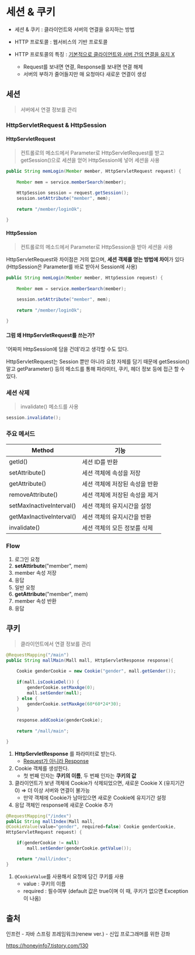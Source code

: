 # 세션 & 쿠키

- 세션 & 쿠키 : 클라이언트와 서버의 연결을 유지하는 방법

- HTTP 프로토콜 : 웹서비스의 기반 프로토콜
- HTTP 프로토콜의 특징 : <u>기본적으로 클라이언트와 서버 간의 연결을 유지 X</u>
  - Request를 보내면 연결, Response를 보내면 연결 해제
  - 서버의 부하가 줄어들지만 매 요청마다 새로운 연결이 생성



## 세션

> 서버에서 연결 정보를 관리



### HttpServletRequest & HttpSession

#### HttpServletRequest

> 컨트롤로의 메소드에서 Parameter로 HttpServletRequest를 받고 getSession()으로 세션을 얻어 HttpSession에 넣어 세션을 사용

```java
public String memLogin(Member member, HttpServletRequest request) {
    
    Member mem = service.memberSearch(member);
    
    HttpSession session = request.getSession();
    session.setAttribute("member", mem);
    
    return "/member/loginOk";

}
```



#### HttpSession

> 컨트롤로의 메소드에서 Parameter로 HttpSession을 받아 세션을 사용

HttpServletRequest와 차이점은 거의 없으며, **세션 객체를 얻는 방법에 차이**가 있다 (HttpSession은 Parameter를 바로 받아서 Session에 사용)

```java
public String memLogin(Member member, HttpSession request) {
    
    Member mem = service.memberSearch(member);
    
    session.setAttribute("member", mem);
    
    return "/member/loginOk";

}
```



#### 그럼 왜 HttpServletRequest를 쓰는가?

'어짜피 HttpSession에 담을 건데'라고 생각할 수도 있다.

HttpServletRequest는 Session 뿐만 아니라 요청 자체를 담기 때문에 getSession() 말고 getParameter() 등의 메소드를 통해 파라미터, 쿠키, 헤더 정보 등에 접근 할 수 있다.



### 세션 삭제

>  invalidate() 메소드를 사용

```java
session.invalidate();
```



### 주요 메서드

| Method                   | 기능                           |
| ------------------------ | ------------------------------ |
| getId()                  | 세션 ID를 반환                 |
| setAttribute()           | 세션 객체에 속성을 저장        |
| getAttribute()           | 세션 객체에 저장된 속성을 반환 |
| removeAttribute()        | 세션 객체에 저장된 속성을 제거 |
| setMaxInactiveInterval() | 세션 객체의 유지시간을 설정    |
| getMaxInactiveInterval() | 세션 객체의 유지시간을 반환    |
| invalidate()             | 세션 객체의 모든 정보를 삭제   |



### Flow

1. 로그인 요청
2. **setAttirbute**("member", mem)
3. member 속성 저장
4. 응답
5. 일반 요청
6. **getAttribute**("member", mem)
7. member 속성 반환
8. 응답



## 쿠키

> 클라이언트에서 연결 정보를 관리

```java
@RequestMapping("/main")
public String mallMain(Mall mall, HttpServletResponse response){
    
    Cookie genderCookie = new Cookie("gender", mall.getGender());
    
    if(mall.isCookieDel()) {
        genderCookie.setMaxAge(0);
        mall.setGender(null);
    } else {
	    genderCookie.setMaxAge(60*60*24*30);
    }
    
    response.addCookie(genderCookie);
    
    return "/mall/main";

}
```

1. **HttpServletResponse** 를 파라미터로 받는다.
   - <u>Request가 아니라 Response</u>
2. Cookie 객체를 생성한다.
   - 첫 번째 인자는 **쿠키의 이름**, 두 번째 인자는 **쿠키의 값**
3. 클라이언트가 보낸 객체에 Cookie가 삭제되었으면, 새로운 Cookie X (유지기간 0) => 더 이상 서버와 연결이 불가능
   - 만약 객체에 Cookie가 남아있으면 새로운 Cookie에 유지기간 설정
4. 응답 객체인 response에 새로운 Cookie 추가



```java
@RequestMapping("/index")
public String mallIndex(Mall mall, 
@CookieValue(value="gender", required=false) Cookie genderCookie, 
HttpServletRequest request) {

    if(genderCookie != null) 
		mall.setGender(genderCookie.getValue());

    return "/mall/index";
}
```

1. `@CookieValue`를 사용해서 요청에 담긴 쿠키를 사용
   - value : 쿠키의 이름
   - required : 필수여부 (default 값은 true이며 이 때, 쿠키가 없으면 Exception이 나옴)



## 출처

인프런 - 자바 스프링 프레임워크(renew ver.) - 신입 프로그래머를 위한 강좌

https://honeyinfo7.tistory.com/130

